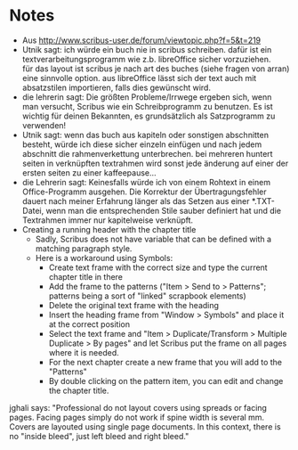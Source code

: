 # Notes

- Aus <http://www.scribus-user.de/forum/viewtopic.php?f=5&t=219>
 - Utnik sagt: ich würde ein buch nie in scribus schreiben. dafür ist ein textverarbeitungsprogramm wie z.b. libreOffice sicher vorzuziehen.  
   für das layout ist scribus je nach art des buches (siehe fragen von arran) eine sinnvolle option. aus libreOffice lässt sich der text auch mit absatzstilen importieren, falls dies gewünscht wird.
- die lehrerin sagt: Die größten Probleme/Irrwege ergeben sich, wenn man versucht, Scribus wie ein Schreibprogramm zu benutzen. Es ist wichtig für deinen Bekannten, es grundsätzlich als Satzprogramm zu verwenden! 
- Utnik sagt: wenn das buch aus kapiteln oder sonstigen abschnitten besteht, würde ich diese sicher einzeln einfügen und nach jedem abschnitt die rahmenverkettung unterbrechen. bei mehreren huntert seiten in verknüpften textrahmen wird sonst jede änderung auf einer der ersten seiten zu einer kaffeepause…
- die Lehrerin sagt: Keinesfalls würde ich von einem Rohtext in einem Office-Programm ausgehen. Die Korrektur der Übertragungsfehler dauert nach meiner Erfahrung länger als das Setzen aus einer *.TXT-Datei, wenn man die entsprechenden Stile sauber definiert hat und die Textrahmen immer nur kapitelweise verknüpft.
- Creating a running header with the chapter title
  - Sadly, Scribus does not have variable that can be defined with a matching paragraph style.
  - Here is a workaround using Symbols:
    - Create text frame with the correct size and type the current chapter title in there
    - Add the frame to the patterns ("Item > Send to > Patterns"; patterns being a sort of "linked" scrapbook elements)
    - Delete the original text frame with the heading
    - Insert the heading frame from "Window > Symbols" and place it at the correct position
    - Select the text frame and "Item > Duplicate/Transform > Multiple Duplicate > By pages" and let Scribus put the frame on all pages where it is needed.
    - For the next chapter create a new frame that you will add to the "Patterns"
    - By double clicking on the pattern item, you can edit and change the chapter title.

jghali says: "Professional do not layout covers using spreads or facing pages. Facing pages simply do not work if spine width is several mm. Covers are layouted using single page documents. In this context, there is no "inside bleed", just left bleed and right bleed."
